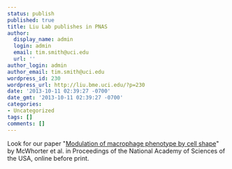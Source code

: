```yaml
---
status: publish
published: true
title: Liu Lab publishes in PNAS
author:
  display_name: admin
  login: admin
  email: tim.smith@uci.edu
  url: ''
author_login: admin
author_email: tim.smith@uci.edu
wordpress_id: 230
wordpress_url: http://liu.bme.uci.edu/?p=230
date: '2013-10-11 02:39:27 -0700'
date_gmt: '2013-10-11 02:39:27 -0700'
categories:
- Uncategorized
tags: []
comments: []
---
```

<p>Look for our paper "<a href="http://dx.doi.org/10.1073/pnas.1308887110">Modulation of macrophage phenotype by cell shape</a>" by McWhorter et al. in Proceedings of the National Academy of Sciences of the USA, online before print.</p>
